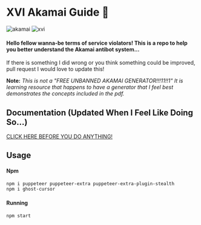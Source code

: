 <h1>XVI Akamai Guide 🍪</h1>

![akamai](https://img.shields.io/badge/Akamai-1.63-green)
![xvi](https://img.shields.io/badge/By-XVI_Raakka-purple)
#### Hello fellow wanna-be terms of service violators! This is a repo to help you better understand the Akamai antibot system...
If there is something I did wrong or you think something could be improved, pull request I would love to update this!

**Note:** *This is not a "FREE UNBANNED AKAMAI GENERATOR!!!11!!1" It is learning resource that happens to have a generator that I feel best demonstrates the concepts included in the pdf.*

## Documentation (Updated When I Feel Like Doing So...)
[CLICK HERE BEFORE YOU DO ANYTHING!](https://github.com/raakka/XVIAkamaiGuide/blob/master/XVIAkamaiv3.pdf)

## Usage
#### Npm
```bash
npm i puppeteer puppeteer-extra puppeteer-extra-plugin-stealth
npm i ghost-cursor
```

#### Running
```bash
npm start
```
